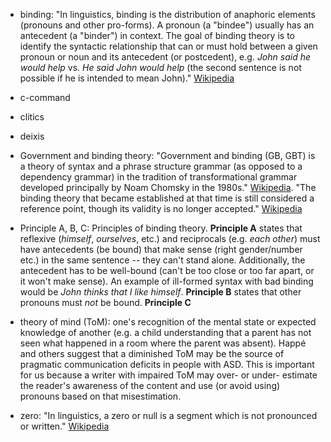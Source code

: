 * binding: "In linguistics, binding is the distribution of anaphoric elements (pronouns and other pro-forms). A pronoun (a "bindee") usually has an antecedent (a "binder") in context. The goal of binding theory is to identify the syntactic relationship that can or must hold between a given pronoun or noun and its antecedent (or postcedent), e.g. *John said he would help* vs. *He said John would help* (the second sentence is not possible if he is intended to mean John)." [Wikipedia](https://en.wikipedia.org/wiki/Binding_(linguistics))

* c-command

* clitics 

* deixis

* Government and binding theory:  "Government and binding (GB, GBT) is a theory of syntax and a phrase structure grammar (as opposed to a dependency grammar) in the tradition of transformational grammar developed principally by Noam Chomsky in the 1980s." [Wikipedia](https://en.wikipedia.org/wiki/Government_and_binding_theory).  "The binding theory that became established at that time is still considered a reference point, though its validity is no longer accepted." [Wikipedia](https://en.wikipedia.org/wiki/Binding_(linguistics))

* Principle A, B, C: Principles of binding theory.  __Principle A__ states that reflexive (*himself*, *ourselves*, etc.) and reciprocals (e.g. *each other*) must have antecedents (be bound) that make sense (right gender/number etc.) in the same sentence -- they can't stand alone.  Additionally, the antecedent has to be well-bound (can't be too close or too far apart, or it won't make sense).  An example of ill-formed syntax with bad binding would be *John thinks that I like himself*.  __Principle B__ states that other pronouns must *not* be bound.  __Principle C__ 

* theory of mind (ToM): one's recognition of the mental state or expected knowledge of another (e.g. a child understanding that a parent has not seen what happened in a room where the parent was absent). Happé and others suggest that a diminished ToM may be the source of pragmatic communication deficits in people with ASD.  This is important for us because a writer with impaired ToM may over- or under- estimate the reader's awareness of the content and use (or avoid using) pronouns based on that misestimation.

* zero: "In linguistics, a zero or null is a segment which is not pronounced or written." [Wikipedia](https://en.wikipedia.org/wiki/Zero_(linguistics))
